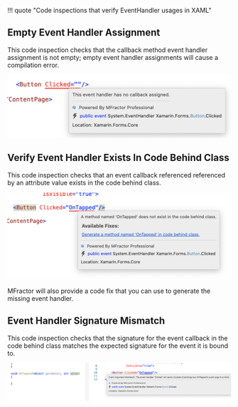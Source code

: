 !!! quote "Code inspections that verify EventHandler usages in XAML"

## Empty Event Handler Assignment

This code inspection checks that the callback method  event handler assignment is not empty; empty event handler assignments will cause a compilation error.

![The empty event handler inspection](/img/xamarin-forms/empty-event-handler.png)

## Verify Event Handler Exists In Code Behind Class

This code inspection checks that an event callback referenced referenced by an attribute value exists in the code behind class.

![The unknown event handler inspection](/img/xamarin-forms/unknown-event-handler.png)

MFractor will also provide a code fix that you can use to generate the missing event handler.

## Event Handler Signature Mismatch

This code inspection checks that the signature for the event callback in the code behind class matches the expected signature for the event it is bound to.

![Event handler binding mismatch](/img/xamarin-forms/event-handler-arg-mismatch.png)
